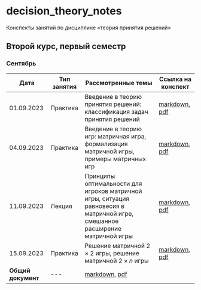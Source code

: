 # decision_theory_notes

Конспекты занятий по дисциплине «теория принятия решений» 

## Второй курс, первый семестр

### Сентябрь

| Дата       | Тип занятия | Рассмотренные темы                               | Ссылка на конспект |
|------------|-------------|--------------------------------------------------|--------------------|
| 01.09.2023 | Практика | Введение в теорию принятия решений: классификация задач принятия решений | [markdown](semester_01/september/01-09-2023.md), [pdf](semester_01/september/render/01-09-2023.pdf)       |
| 04.09.2023 | Практика | Введение в теорию игр: матричная игра, формализация матричной игры, примеры матричных игр | [markdown](semester_01/september/04-09-2023.md), [pdf](semester_01/september/render/04-09-2023.pdf)       |
| 11.09.2023 | Лекция | Принципы оптимальности для игроков матричной игры, ситуация равновесия в матричной игре, смешанное расширение матричной игры | [markdown](semester_01/september/11-09-2023.md), [pdf](semester_01/september/render/11-09-2023.pdf)       |
| 15.09.2023 | Практика | Решение матричной $2 \times 2$ игры, решение матричной $2 \times n$ игры | [markdown](semester_01/september/15-09-2023.md), [pdf](semester_01/september/render/15-09-2023.pdf)       |
| **Общий документ** | --- | [markdown](semester_01/september/september.md), [pdf](semester_01/september/render/september.pdf)       |
